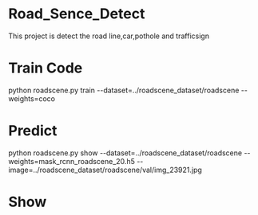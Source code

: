# Road_Sence_Detect
This project is detect the road line,car,pothole and trafficsign
# Train Code
python roadscene.py train --dataset=../roadscene_dataset/roadscene --weights=coco
# Predict
python roadscene.py show --dataset=../roadscene_dataset/roadscene --weights=mask_rcnn_roadscene_20.h5 --image=../roadscene_dataset/roadscene/val/img_23921.jpg
# Show
